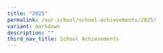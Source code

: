 ```yaml
---
title: "2025"
permalink: /our-school/school-achievements/2025/
variant: markdown
description: ""
third_nav_title: School Achievements
---
```

